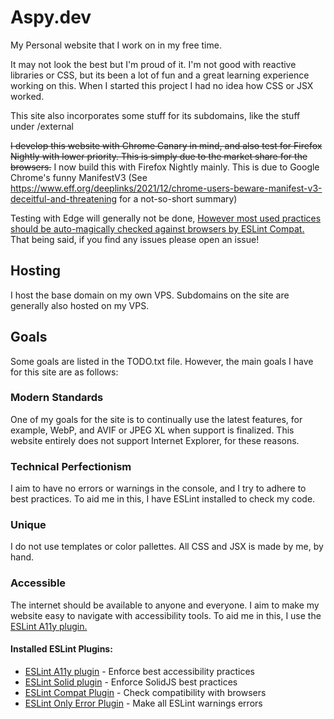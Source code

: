# Aspy.dev

My Personal website that I work on in my free time.

It may not look the best but I'm proud of it. I'm not good with reactive libraries or CSS, but its been a lot of fun and a great learning experience working on this. When I started this project I had no idea how CSS or JSX worked.

This site also incorporates some stuff for its subdomains, like the stuff under /external

~~I develop this website with Chrome Canary in mind, and also test for Firefox Nightly with lower priority. This is simply due to the market share for the browsers.~~
I now build this with Firefox Nightly mainly. This is due to Google Chrome's funny ManifestV3 (See https://www.eff.org/deeplinks/2021/12/chrome-users-beware-manifest-v3-deceitful-and-threatening for a not-so-short summary)

Testing with Edge will generally not be done, [However most used practices should be auto-magically checked against browsers by ESLint Compat.](https://github.com/amilajack/eslint-plugin-compat)
That being said, if you find any issues please open an issue!

## Hosting

I host the base domain on my own VPS. Subdomains on the site are generally also hosted on my VPS.

## Goals

Some goals are listed in the TODO.txt file.
However, the main goals I have for this site are as follows:

### Modern Standards

One of my goals for the site is to continually use the latest features, for example, WebP, and AVIF or JPEG XL when support is finalized. This website entirely does not support Internet Explorer, for these reasons.

### Technical Perfectionism

I aim to have no errors or warnings in the console, and I try to adhere to best practices. To aid me in this, I have ESLint installed to check my code.

### Unique

I do not use templates or color pallettes. All CSS and JSX is made by me, by hand.

### Accessible

The internet should be available to anyone and everyone. I aim to make my website easy to navigate with accessibility tools. To aid me in this, I use the [ESLint A11y plugin.](https://github.com/jsx-eslint/eslint-plugin-jsx-a11y)

#### Installed ESLint Plugins:

-   [ESLint A11y plugin](https://github.com/jsx-eslint/eslint-plugin-jsx-a11y) - Enforce best accessibility practices
-   [ESLint Solid plugin](https://github.com/solidjs-community/eslint-plugin-solid) - Enforce SolidJS best practices
-   [ESLint Compat Plugin](https://github.com/amilajack/eslint-plugin-compat) - Check compatibility with browsers
-   [ESLint Only Error Plugin](https://github.com/davidjbradshaw/eslint-plugin-only-error) - Make all ESLint warnings errors
